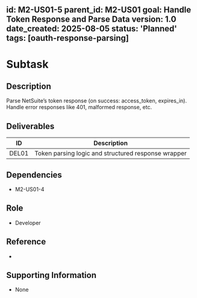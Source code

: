 id: M2-US01-5
parent_id: M2-US01
goal: Handle Token Response and Parse Data
version: 1.0
date_created: 2025-08-05
status: 'Planned'
tags: [oauth-response-parsing]
---

# Subtask

## Description
Parse NetSuite’s token response (on success: access_token, expires_in). Handle error responses like 401, malformed response, etc.

## Deliverables
| ID    | Description                |
|-------|----------------------------|
| DEL01 | Token parsing logic and structured response wrapper |

## Dependencies
- M2-US01-4

## Role
- Developer

## Reference
- 

## Supporting Information
- None
